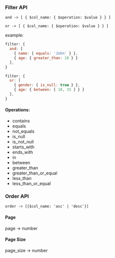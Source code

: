### Filter API
`and -> [ { $col_name: { $operation: $value } } ]`

`or -> [ { $col_name: { $operation: $value } } ]`

example:
```javascript
filter: {
  and: [
    { name: { equals: 'John' } },
    { age: { greater_than: 18 } }
  ],
}

filter: {
  or: [
    { gender: { is_null: true } },
    { age: { between: [ 18, 35 ] } }
  ],
}
```

#### Operations:
- contains
- equals
- not_equals
- is_null
- is_not_null
- starts_with
- ends_with
- in
- between
- greater_than
- greater_than_or_equal
- less_than
- less_than_or_equal

### Order API
`order -> [{$col_name: 'asc' | 'desc'}]`

#### Page
page -> number

#### Page Size
page_size -> number